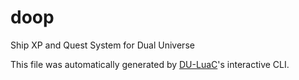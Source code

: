 # doop

Ship XP and Quest System for Dual Universe

This file was automatically generated by [DU-LuaC](https://github.com/wolfe-labs/DU-LuaC)'s interactive CLI.